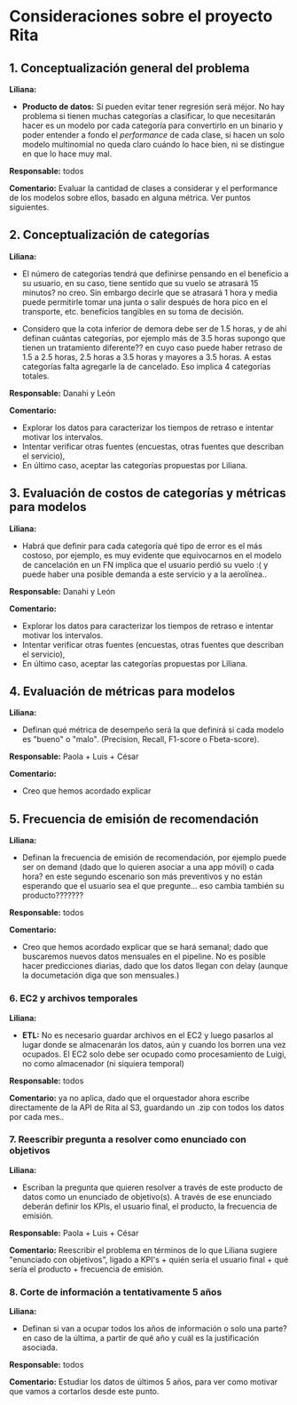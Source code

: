 # Consideraciones sobre el proyecto Rita

## 1. Conceptualización general del problema

**Liliana:**

* **Producto de datos:** Si pueden evitar tener regresión será méjor. No hay problema si tienen muchas categorías a clasificar, lo que necesitarán hacer es un modelo por cada categoría para convertirlo en un binario y poder entender a fondo el *performance* de cada clase, si hacen un solo modelo multinomial no queda claro cuándo lo hace bien, ni se distingue en que lo hace muy mal.

**Responsable:** todos

**Comentario:** Evaluar la cantidad de clases a considerar y el performance de los modelos sobre ellos, basado en alguna métrica. Ver puntos siguientes.

## 2. Conceptualización de categorías

**Liliana:**

+ El número de categorías tendrá que definirse pensando en el beneficio a su usuario, en su caso, tiene sentido que su vuelo se atrasará 15 minutos? no creo. Sin embargo decirle que se atrasará 1 hora y media puede permitirle tomar una junta o salir después de hora pico en el transporte, etc. beneficios tangibles en su toma de decisión.

+ Considero que la cota inferior de demora debe ser de 1.5 horas, y de ahí definan cuántas categorías, por ejemplo más de 3.5 horas supongo que tienen un tratamiento diferente?? en cuyo caso puede haber retraso de 1.5 a 2.5 horas, 2.5 horas a 3.5 horas y mayores a 3.5 horas. A estas categorías falta agregarle la de cancelado. Eso implica 4 categorías totales.

**Responsable:** Danahi y León

**Comentario:** 

* Explorar los datos para caracterizar los tiempos de retraso e intentar motivar los intervalos.
* Intentar verificar otras fuentes (encuestas,  otras fuentes que describan el servicio),
* En último caso, aceptar las categorías propuestas por Liliana.

## 3. Evaluación de costos de categorías y métricas para modelos

**Liliana:**

+ Habrá que definir para cada categoría qué tipo de error es el más costoso, por ejemplo, es muy evidente que equivocarnos en el modelo de cancelación en un FN implica que el usuario perdió su vuelo :( y puede haber una posible demanda a este servicio y a la aerolínea..

**Responsable:** Danahi y León

**Comentario:** 

* Explorar los datos para caracterizar los tiempos de retraso e intentar motivar los intervalos.
* Intentar verificar otras fuentes (encuestas,  otras fuentes que describan el servicio),
* En último caso, aceptar las categorías propuestas por Liliana.

## 4. Evaluación de métricas para modelos

**Liliana:**

+ Definan qué métrica de desempeño será la que definirá si cada modelo es "bueno" o "malo". (Precision, Recall, F1-score o Fbeta-score).

**Responsable:** Paola + Luis + César

**Comentario:** 

* Creo que hemos acordado explicar 

## 5. Frecuencia de emisión de recomendación

**Liliana:**

+ Definan la frecuencia de emisión de recomendación, por ejemplo puede ser on demand (dado que lo quieren asociar a una app móvil) o cada hora? en este segundo escenario son más preventivos y no están esperando que el usuario sea el que pregunte... eso cambia también su producto???????

**Responsable:** todos

**Comentario:** 

* Creo que hemos acordado explicar que se hará semanal; dado que buscaremos nuevos datos mensuales en el pipeline. No es posible hacer predicciones diarias, dado que los datos llegan con delay (aunque la documetación diga que son mensuales.)

### 6. EC2 y archivos temporales

**Liliana:**

+ **ETL:** No es necesario guardar archivos en el EC2 y luego pasarlos al lugar donde se almacenarán los datos, aún y cuando los borren una vez ocupados. El EC2 solo debe ser ocupado como procesamiento de Luigi, no como almacenador (ni siquiera temporal)

**Responsable:** todos

**Comentario:** ya no aplica, dado que el orquestador ahora escribe directamente de la API de Rita al S3, guardando un .zip con todos los datos por cada mes..

### 7. Reescribir pregunta a resolver como enunciado con objetivos

**Liliana:**

+ Escriban la pregunta que quieren resolver a través de este producto de datos como un enunciado de objetivo(s). A través de ese enunciado deberán definir los KPIs, el usuario final, el producto, la frecuencia de emisión.

**Responsable:** Paola + Luis + César

**Comentario:** Reescribir el problema en términos de lo que Liliana sugiere "enunciado con objetivos", ligado a KPI's + quién sería el usuario final + qué sería el producto + frecuencia de emisión.

### 8. Corte de información a tentativamente 5 años

**Liliana:**

+ Definan si van a ocupar todos los años de información o solo una parte? en caso de la última, a partir de qué año y cuál es la justificación asociada.

**Responsable:** todos

**Comentario:** Estudiar los datos de últimos 5 años, para ver como motivar que vamos a cortarlos desde este punto.